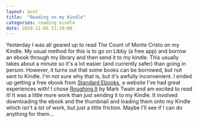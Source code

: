 ```yaml
---
layout: post
title:  "Reading on my Kindle"
categories: reading kindle
date: 2020-11-05 21:10:00
---
```


Yesterday I was all geared up to read The Count of Monte Cristo on my Kindle. My usual method for this is to go on Libby (a free app) and borrow an ebook through my library and then send it to my kindle. This usually takes about a minute so it's a lot easier (and currently safer) than going in person. However, it turns out that some books can be borrowed, but not sent to Kindle. I'm not sure why that is, but it's awfully inconvenient. I ended up getting a free ebook from [Standard Ebooks](https://standardebooks.org/ebooks), a website I've had great experiences with! I chose [Roughing It](https://standardebooks.org/ebooks/mark-twain/roughing-it) by Mark Twain and am excited to read it! It was a little more work than just sending it to my Kindle. It involved downloading the ebook and the thumbnail and loading them onto my Kindle which isn't a lot of work, but just a little friction. Maybe I'll see if I can do anything for them...